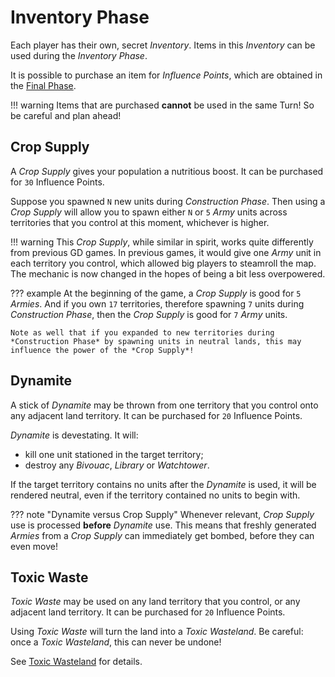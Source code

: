 # Inventory Phase

Each player has their own, secret *Inventory*. Items in this *Inventory* can be used during the *Inventory Phase*.

It is possible to purchase an item for *Influence Points*, which are obtained in the [Final Phase](5_final.md).

!!! warning
Items that are purchased **cannot** be used in the same Turn! So be careful and plan ahead!

## Crop Supply

A *Crop Supply* gives your population a nutritious boost. It can be purchased for `30` Influence Points.

Suppose you spawned `N` new units during *Construction Phase*.
Then using a *Crop Supply* will allow you to spawn either `N` or `5` *Army* units across territories that you control at this moment, whichever is higher.

!!! warning
    This *Crop Supply*, while similar in spirit, works quite differently from previous GD games.
    In previous games, it would give one *Army* unit in each territory you control, which allowed big players to steamroll the map.
    The mechanic is now changed in the hopes of being a bit less overpowered.

??? example
    At the beginning of the game, a *Crop Supply* is good for `5` *Armies*. And if you own `17` territories, therefore spawning `7` units during *Construction Phase*, then the *Crop Supply* is good for `7` *Army* units.
    
    Note as well that if you expanded to new territories during *Construction Phase* by spawning units in neutral lands, this may influence the power of the *Crop Supply*!

## Dynamite

A stick of *Dynamite* may be thrown from one territory that you control onto any adjacent land territory.
It can be purchased for `20` Influence Points.

*Dynamite* is devestating. It will:

* kill one unit stationed in the target territory;
* destroy any *Bivouac*, *Library* or *Watchtower*.

If the target territory contains no units after the *Dynamite* is used, it will be rendered neutral, even if the territory contained no units to begin with.

??? note "Dynamite versus Crop Supply"
    Whenever relevant, *Crop Supply* use is processed **before** *Dynamite* use. This means that freshly generated *Armies* from a *Crop Supply* can immediately get bombed, before they
can even move!

## Toxic Waste

*Toxic Waste* may be used on any land territory that you control, or any adjacent land territory.
It can be purchased for `20` Influence Points.

Using *Toxic Waste* will turn the land into a *Toxic Wasteland*.
Be careful: once a *Toxic Wasteland*, this can never be undone!

See [Toxic Wasteland](1_natural.md/#toxic-wasteland) for details.